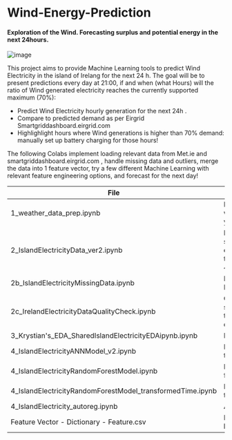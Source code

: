 # Wind-Energy-Prediction
#### Exploration of the Wind. Forecasting surplus and potential energy in the next 24hours. ####

![image](https://user-images.githubusercontent.com/79764958/109397342-06888980-792e-11eb-81ce-fe4d0215b028.png)

This project aims to provide Machine Learning tools to predict Wind Electricity in the island of Irelang for the next 24 h.
The goal will be to present predictions every day at 21:00, if and when (what Hours) will the ratio of Wind generated electricity reaches the currently supported maximum (70%): 
- Predict Wind Electricity hourly generation for the next 24h .
- Compare to predicted demand as per Eirgrid Smartgriddashboard.eirgrid.com 
- Highlighlight hours where Wind generations is higher than 70% demand: manually set up battery charging for those hours!

The following Colabs implement loading relevant data from Met.ie and smartgriddashboard.eirgrid.com , handle missing data and outliers, merge the data into 1 feature vector, try a few different Machine Learning with relevant feature engineering options, and forecast for the next day!

| File | Purpose |
|------|--------|
| 1_weather_data_prep.ipynb | Load Hourly Met.ie data for 4 weather stations for the last 4 years and merge into 1 file|
| 2_IslandElectricityData_ver2.ipynb | Load smartgriddashboard.eirgrid.com electricity generation data for the island of Ireland for the last 4 years |
| 2b_IslandElectricityMissingData.ipynb | Handle missing data in Eirgrid Electricity data |
| 2c_IrelandElectricityDataQualityCheck.ipynb | Compare SEAI monthly summary and Eirgrid data for the Republic of Ireland to check data quality | 
| 3_Krystian's_EDA_SharedIslandElectricityEDAipynb.ipynb | EDA |
| 4_IslandElectricityANNModel_v2.ipynb | Neural Netwok models with transformed features | 
| 4_IslandElectricityRandomForestModel.ipynb | Random Forest model with raw features | 
| 4_IslandElectricityRandomForestModel_transformedTime.ipynb | Random Forest model with transformed features |
| 4_IslandElectricity_autoreg.ipynb | AutoReg prediction model | 
| Feature Vector - Dictionary - Feature.csv | Feature vector doc for all loaded features |




